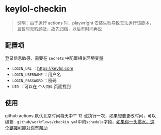 # keylol-checkin

> 说明：由于运行 actions 时，playwright 安装失败导致无法运行该脚本，且暂时无暇顾及，故先归档，以后有时间再说

## 配置项

登录信息敏感，需要在 `secrets` 中配置相关环境变量

- `LOGIN_URL` ：https://keylol.com
- `LOGIN_USERNAME` ：用户名
- `LOGIN_PASSWORD` ：密码
- `UID` ：可以在 `个人资料` 页面找到

## 使用

github actions 默认北京时间每天中午 12 点执行一次，如果想要更改时间，可以编辑 `.github/workflows/checkin.yml`中的`schedule`字段，[如果你一头雾水，这个链接可能对你有帮助](https://crontab.guru/#00_12_*_*_*)

